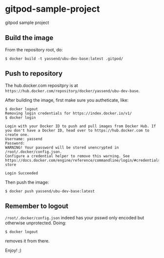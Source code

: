 # gitpod-sample-project
gitpod sample project

## Build the image

From the repository root, do:

```
$ docker build -t yassend/ubu-dev-base:latest .gitpod/
```

## Push to repository

The hub.docker.com repositpry is at ``https://hub.docker.com/repository/docker/yassend/ubu-dev-base``.

After building the image, first make sure you autheticate, like:

```
$ docker logout
Removing login credentials for https://index.docker.io/v1/
$ docker login
```

```
Login with your Docker ID to push and pull images from Docker Hub. If you don't have a Docker ID, head over to https://hub.docker.com to create one.
Username: yassend
Password:
WARNING! Your password will be stored unencrypted in /root/.docker/config.json.
Configure a credential helper to remove this warning. See
https://docs.docker.com/engine/reference/commandline/login/#credentials-store

Login Succeeded
```

Then push the image:

```
$ docker push yassend/ubu-dev-base:latest
```

## Remember to logout

``/root/.docker/config.json`` indeed has your psswd only encoded but
otherwise unprotected. Doing:

```
$ docker logout
```

removes it from there.


Enjoy! ;)
